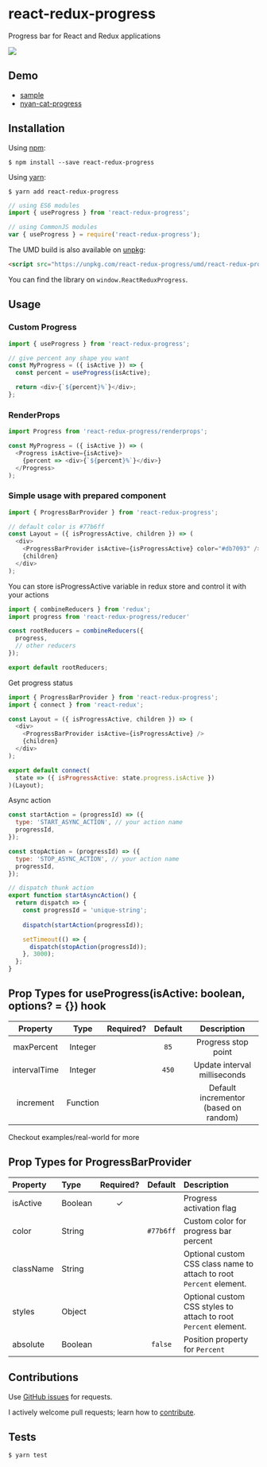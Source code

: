 # react-redux-progress
Progress bar for React and Redux applications

![](https://media.giphy.com/media/26u48f9ry3CH9D9Vm/giphy.gif)

## Demo

- [sample](http://react-redux-progress.surge.sh/)
- [nyan-cat-progress](http://nyan-cat-progress-demo.surge.sh/)

## Installation

Using [npm](https://www.npmjs.com/):

```shell
$ npm install --save react-redux-progress
```

Using [yarn](https://yarnpkg.com/):

```shell
$ yarn add react-redux-progress
```

```js
// using ES6 modules
import { useProgress } from 'react-redux-progress';

// using CommonJS modules
var { useProgress } = require('react-redux-progress');
```
The UMD build is also available on [unpkg](https://unpkg.com):

```html
<script src="https://unpkg.com/react-redux-progress/umd/react-redux-progress.min.js"></script>
```

You can find the library on `window.ReactReduxProgress`.

## Usage

### Custom Progress

```js
import { useProgress } from 'react-redux-progress';

// give percent any shape you want
const MyProgress = ({ isActive }) => {
  const percent = useProgress(isActive);

  return <div>{`${percent}%`}</div>;
};
```

### RenderProps

```js
import Progress from 'react-redux-progress/renderprops';

const MyProgress = ({ isActive }) => (
  <Progress isActive={isActive}>
    {percent => <div>{`${percent}%`}</div>}
  </Progress>
);
```

### Simple usage with prepared component

```js
import { ProgressBarProvider } from 'react-redux-progress';

// default color is #77b6ff
const Layout = ({ isProgressActive, children }) => (
  <div>
    <ProgressBarProvider isActive={isProgressActive} color="#db7093" />
    {children}
  </div>
);
```

You can store isProgressActive variable in redux store and control it with your actions

```js
import { combineReducers } from 'redux';
import progress from 'react-redux-progress/reducer'

const rootReducers = combineReducers({
  progress,
  // other reducers
});

export default rootReducers;
```

Get progress status

```js
import { ProgressBarProvider } from 'react-redux-progress';
import { connect } from 'react-redux';

const Layout = ({ isProgressActive, children }) => (
  <div>
    <ProgressBarProvider isActive={isProgressActive} />
    {children}
  </div>
);

export default connect(
  state => ({ isProgressActive: state.progress.isActive })
)(Layout);
```

Async action

```js
const startAction = (progressId) => ({
  type: 'START_ASYNC_ACTION', // your action name
  progressId,
});

const stopAction = (progressId) => ({
  type: 'STOP_ASYNC_ACTION', // your action name
  progressId,
});

// dispatch thunk action
export function startAsyncAction() {
  return dispatch => {
    const progressId = 'unique-string';
    
    dispatch(startAction(progressId));

    setTimeout(() => {
      dispatch(stopAction(progressId));
    }, 3000);
  };
}
```

## Prop Types for useProgress(isActive: boolean, options? = {}) hook
|   Property   |   Type   | Required? | Default |              Description              |
| :----------: | :------: | :-------: | :-----: | :-----------------------------------: |
|  maxPercent  | Integer  |           |  `85`   |          Progress stop point          |
| intervalTime | Integer  |           |  `450`  |     Update interval milliseconds      |
|  increment   | Function |           |         | Default incrementor (based on random) |

Checkout examples/real-world for more

## Prop Types for ProgressBarProvider
| Property  | Type    | Required? |  Default  | Description                                                         |
| :-------- | :------ | :-------: | :-------: | :------------------------------------------------------------------ |
| isActive  | Boolean |     ✓     |           | Progress activation flag                                            |
| color     | String  |           | `#77b6ff` | Custom color for progress bar percent                               |
| className | String  |           |           | Optional custom CSS class name to attach to root `Percent` element. |
| styles    | Object  |           |           | Optional custom CSS styles to attach to root `Percent` element.     |
| absolute  | Boolean |           |  `false`  | Position property for `Percent`                                     |

## Contributions

Use [GitHub issues](https://github.com/NikaBuligini/react-redux-progress/issues) for requests.

I actively welcome pull requests; learn how to [contribute](https://github.com/NikaBuligini/react-redux-progress/blob/master/CONTRIBUTING.md).

## Tests

```shell
$ yarn test
```
